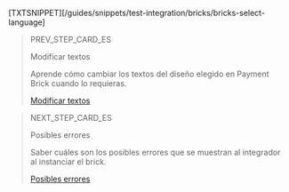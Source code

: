 [TXTSNIPPET][/guides/snippets/test-integration/bricks/bricks-select-language]

> PREV_STEP_CARD_ES
>
> Modificar textos
>
> Aprende cómo cambiar los textos del diseño elegido en Payment Brick cuando lo requieras.
>
> [Modificar textos](/developers/es/docs/checkout-bricks/payment-brick/additional-customization/modify-texts)

> NEXT_STEP_CARD_ES
>
> Posibles errores
>
> Saber cuáles son los posibles errores que se muestran al integrador al instanciar el brick.
>
> [Posibles errores](/developers/es/docs/checkout-bricks/additional-content/possible-errors)